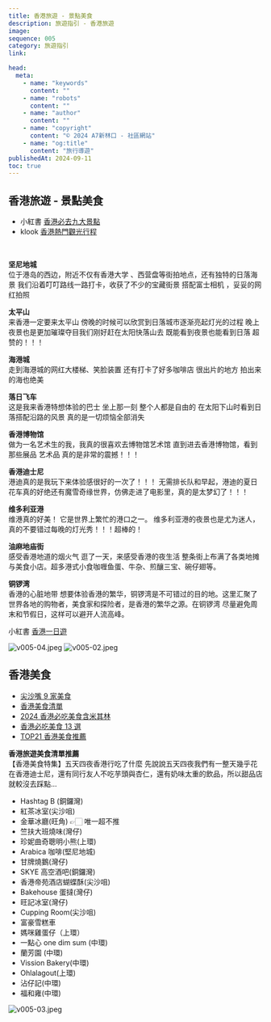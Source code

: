 ```yaml
---
title: 香港旅遊 - 景點美食
description: 旅遊指引 - 香港旅遊
image:
sequence: 005
category: 旅遊指引
link:

head:
  meta:
    - name: "keywords"
      content: ""
    - name: "robots"
      content: ""
    - name: "author"
      content: ""
    - name: "copyright"
      content: "© 2024 A7新林口 - 社區網站"
    - name: "og:title"
      content: "旅行導遊"
publishedAt: 2024-09-11
toc: true
---
```


## 香港旅遊 - 景點美食

- 小紅書 <a href="https://www.xiaohongshu.com/explore/668bc4360000000025007986?xsec_token=ABMZ8qbpfAONaPJ8CPXIcOpr_P2Ub2jjF_EZ1urS4cviM=&xsec_source=pc_search&source=unknown">香港必去九大景點</a>
- klook <a href="https://www.klook.com/zh-TW/experiences/list/hong-kong-tours/c2-cate9/">香港熱門觀光行程</a>

<br>

**坚尼地城**  
位于港岛的西边，附近不仅有香港大学 、西营盘等街拍地点，还有独特的日落海景
我们沿着叮叮路线一路打卡，收获了不少的宝藏街景
搭配富士相机 ，妥妥的网红拍照

**太平山**  
来香港一定要来太平山
傍晚的时候可以欣赏到日落城市逐渐亮起灯光的过程
晚上夜景也是更加璀璨夺目我们刚好赶在太阳快落山去 既能看到夜景也能看到日落 超赞的！！！

**海港城**  
走到海港城的网红大楼梯、笑脸装置 还有打卡了好多咖啡店 很出片的地方 拍出来的海也绝美

**落日飞车**  
这是我来香港特想体验的巴士
坐上那一刻 整个人都是自由的 在太阳下山时看到日落搭配沿路的风景 真的是一切烦恼全部消失

**香港博物馆**  
做为一名艺术生的我，我真的很喜欢去博物馆艺术馆
直到进去香港博物馆，看到那些展品 艺术品 真的是非常的震撼！！！

**香港迪士尼**  
港迪真的是我玩下来体验感很好的一次了！！！
无需排长队和早起，港迪的夏日花车真的好绝还有魔雪奇缘世界，仿佛走进了电影里，真的是太梦幻了！！！

**维多利亚港**  
维港真的好美！ 它是世界上繁忙的港口之一。
维多利亚港的夜景也是尤为迷人，真的不要错过每晚的灯光秀！！！超棒的！

**油麻地庙街**  
感受香港地道的烟火气 逛了一天，来感受香港的夜生活 整条街上布满了各类地摊与美食小店。超多港式小食咖喱鱼蛋、牛杂、煎釀三宝、碗仔翅等。

**铜锣湾**  
香港的心脏地带 想要体验香港的繁华，铜锣湾是不可错过的目的地。这里汇聚了世界各地的购物者，美食家和探险者，是香港的繁华之源。在铜锣湾 尽量避免周末和节假日，这样可以避开人流高峰。

小紅書 <a href="https://www.xiaohongshu.com/explore/66d96b970000000012011ea9?xsec_token=ABEHYB3-vYCfXZ-Q9y1CyHpndrWOm6W9tkJ0bHEKaX4Bo=&xsec_source=pc_search&source=unknown">香港一日遊</a>

![v005-04.jpeg](/images/travel/v005-04.jpeg)
![v005-02.jpeg](/images/travel/v005-02.jpeg)

## 香港美食

- <a href="https://www.xiaohongshu.com/explore/66cda37b000000001d03a1d6?xsec_token=ABIwof0a5P_Yt_UdMbro9WaEDYslp-6mK1MXvaJbS7hDU=&xsec_source=pc_search&source=unknown">尖沙嘴 9 家美食</a>
- <a href="https://www.xiaohongshu.com/explore/65dea9200000000003036619?xsec_token=AB6L8UhOCDTEIkfMV3nOXSsDy4ELGbK1EVrZnQvTLDuM0=&xsec_source=pc_search&source=unknown">香港美食清單</a>
- <a href="https://bobby.tw/2024-02-13-2928/">2024 香港必吃美食含米其林</a>
- <a href="https://www.welcometw.com/%E9%A6%99%E6%B8%AF%E7%BE%8E%E9%A3%9F%E6%8E%A8%E8%96%A6/">香港必吃美食 13 選</a>
- <a href="https://markandhazyl.com/hongkong-food-guide/">TOP21 香港美食推薦</a>

**香港旅遊美食清單推薦**  
【香港美食特集】五天四夜香港行吃了什麼
先說說五天四夜我們有一整天幾乎花在香港迪士尼，還有同行友人不吃芋頭與杏仁，還有奶味太重的飲品，所以甜品店就較沒去踩點...

- Hashtag B (銅鑼灣)
- 紅茶冰室(尖沙咀)
- 金華冰廳(旺角) 👉🏻 唯一超不推
- 竺扶大班燒味(灣仔)
- 珍妮曲奇聰明小熊(上環)
- Arabica 咖啡(堅尼地城)
- 甘牌燒鵝(灣仔)
- SKYE 高空酒吧(銅鑼灣)
- 香港帝苑酒店蝴蝶酥(尖沙咀)
- Bakehouse 蛋撻(灣仔)
- 旺記冰室(灣仔)
- Cupping Room(尖沙咀)
- 富豪雪糕車
- 媽咪雞蛋仔（上環）
- 一點心 one dim sum (中環)
- 蘭芳園 (中環)
- Vission Bakery(中環)
- Ohlalagout(上環)
- 沾仔記(中環)
- 福和雍(中環)

![v005-03.jpeg](/images/travel/v005-03.jpeg)
